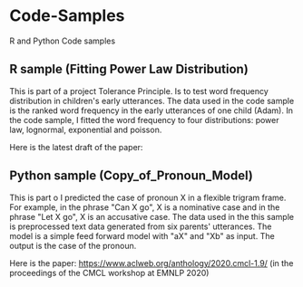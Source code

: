 # Code-Samples
R and Python Code samples


## R sample (Fitting Power Law Distribution)

This is part of a project Tolerance Principle. Is to test word frequency distribution in children's early utterances. The data used in the code sample is the ranked word frequency in the early utterances of one child (Adam). In the code sample, I fitted the word frequency to four distributions: power law, lognormal, exponential and poisson. 

Here is the latest draft of the paper: 

## Python sample (Copy_of_Pronoun_Model)

This is part o I predicted the case of pronoun X in a flexible trigram frame. For example, in the phrase "Can X go", X is a nominative case and in the phrase "Let X go", X is an accusative case. The data used in the this sample is preprocessed text data generated from six parents' utterances. The model is a simple feed forward model with "aX" and "Xb" as input. The output is the case of the pronoun. 



Here is the paper: https://www.aclweb.org/anthology/2020.cmcl-1.9/  (in the proceedings of the CMCL workshop at EMNLP 2020)
